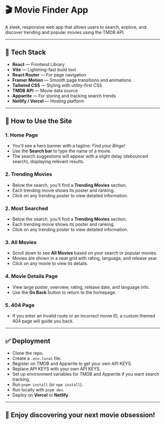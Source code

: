 # 🎬 Movie Finder App

A sleek, responsive web app that allows users to search, explore, and discover trending and popular movies using the TMDB API.

---

## 🚀 Tech Stack

- **React** — Frontend Library
- **Vite** — Lightning-fast build tool
- **React Router** — For page navigation
- **Framer Motion** — Smooth page transitions and animations
- **Tailwind CSS** — Styling with utility-first CSS
- **TMDB API** — Movie data source
- **Appwrite** — For storing and tracking search trends
- **Netlify / Vercel** — Hosting platform

---

## 🌟 How to Use the Site

### 1. Home Page

- You'll see a hero banner with a tagline: _Find your Binge!_
- Use the **Search bar** to type the name of a movie.
- The search suggestions will appear with a slight delay (debounced search), displaying relevant results.

### 2. Trending Movies

- Below the search, you’ll find a **Trending Movies** section.
- Each trending movie shows its poster and ranking.
- Click on any trending poster to view detailed information.

### 2. Most Searched

- Below the search, you’ll find a **Trending Movies** section.
- Each trending movie shows its poster and ranking.
- Click on any trending poster to view detailed information.

### 3. All Movies

- Scroll down to see **All Movies** based on your search or popular movies.
- Movies are shown in a neat grid with rating, language, and release year.
- Click on any movie to view its details.

### 4. Movie Details Page

- View large poster, overview, rating, release date, and language info.
- Use the **Go Back** button to return to the homepage.

### 5. 404 Page

- If you enter an invalid route or an incorrect movie ID, a custom themed 404 page will guide you back.

---

## ✅ Deployment

- Clone the repo.
- Create a `.env.local` file.
- Register on TMDB and Appwrite to get your own API KEYS.
- Replace API KEYS with your own API KEYS.
- Set up environment variables for TMDB and Appwrite if you want search tracking.
- Run `pnpm install` (or `npm install`).
- Run locally with `pnpm dev`.
- Deploy on **Vercel** or **Netlify**.

---

## 🎉 Enjoy discovering your next movie obsession!
